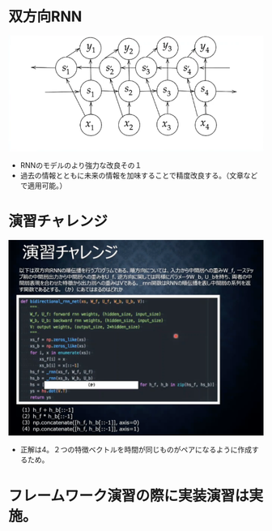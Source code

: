 <script type="text/x-mathjax-config">MathJax.Hub.Config({tex2jax:{inlineMath:[['\$','\$'],['\\(','\\)']],processEscapes:true},CommonHTML: {matchFontHeight:false}});</script>
<script type="text/javascript" async src="https://cdnjs.cloudflare.com/ajax/libs/mathjax/2.7.1/MathJax.js?config=TeX-MML-AM_CHTML"></script>

# 双方向RNN
![kakunin](imgs/双方向RNN.png)
- RNNのモデルのより強力な改良その１
- 過去の情報とともに未来の情報を加味することで精度改良する。（文章などで適用可能。）

# 演習チャレンジ
![kakunin](imgs/EnshuChallange07.png)
- 正解は4。２つの特徴ベクトルを時間が同じものがペアになるように作成するため。

# フレームワーク演習の際に実装演習は実施。